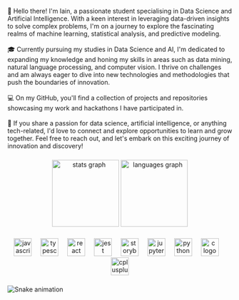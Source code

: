 <p align="left">👋 Hello there! I'm Iain, a passionate student specialising in Data Science and Artificial Intelligence. With a keen interest in leveraging data-driven insights to solve complex problems, I'm on a journey to explore the fascinating realms of machine learning, statistical analysis, and predictive modeling.<br><br>🎓 Currently pursuing my studies in Data Science and AI, I'm dedicated to expanding my knowledge and honing my skills in areas such as data mining, natural language processing, and computer vision. I thrive on challenges and am always eager to dive into new technologies and methodologies that push the boundaries of innovation.<br><br>💻 On my GitHub, you'll find a collection of projects and repositories showcasing my work and hackathons I have participated in.<br><br>🚀 If you share a passion for data science, artificial intelligence, or anything tech-related, I'd love to connect and explore opportunities to learn and grow together. Feel free to reach out, and let's embark on this exciting journey of innovation and discovery!</p>

###

<div align="center">
  <img src="https://github-readme-stats.vercel.app/api?username=eeyearn&hide_title=false&hide_rank=false&show_icons=true&include_all_commits=true&count_private=true&disable_animations=false&theme=dracula&locale=en&hide_border=false&order=1" height="150" alt="stats graph"  />
  <img src="https://github-readme-stats.vercel.app/api/top-langs?username=eeyearn&locale=en&hide_title=false&layout=compact&card_width=320&langs_count=5&theme=dracula&hide_border=false&order=2" height="150" alt="languages graph"  />
</div>

###

<div align="center">
  <img src="https://cdn.jsdelivr.net/gh/devicons/devicon/icons/javascript/javascript-original.svg" height="40" alt="javascript logo"  />
  <img width="12" />
  <img src="https://cdn.jsdelivr.net/gh/devicons/devicon/icons/typescript/typescript-original.svg" height="40" alt="typescript logo"  />
  <img width="12" />
  <img src="https://cdn.jsdelivr.net/gh/devicons/devicon/icons/react/react-original.svg" height="40" alt="react logo"  />
  <img width="12" />
  <img src="https://cdn.jsdelivr.net/gh/devicons/devicon/icons/jest/jest-plain.svg" height="40" alt="jest logo"  />
  <img width="12" />
  <img src="https://cdn.jsdelivr.net/gh/devicons/devicon/icons/storybook/storybook-original.svg" height="40" alt="storybook logo"  />
  <img width="12" />
  <img src="https://cdn.jsdelivr.net/gh/devicons/devicon/icons/jupyter/jupyter-original.svg" height="40" alt="jupyter logo"  />
  <img width="12" />
  <img src="https://cdn.jsdelivr.net/gh/devicons/devicon/icons/python/python-original.svg" height="40" alt="python logo"  />
  <img width="12" />
  <img src="https://cdn.jsdelivr.net/gh/devicons/devicon/icons/c/c-original.svg" height="40" alt="c logo"  />
  <img width="12" />
  <img src="https://cdn.jsdelivr.net/gh/devicons/devicon/icons/cplusplus/cplusplus-original.svg" height="40" alt="cplusplus logo"  />
</div>

###

<img src="https://raw.githubusercontent.com/eeyearn/eeyearn/output/snake.svg" alt="Snake animation" />

###
